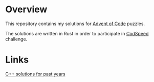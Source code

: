 # Overview

This repository contains my solutions for [Advent of Code](https://adventofcode.com) puzzles.

The solutions are written in Rust in order to participate in [CodSpeed](https://codspeed.io/advent) challenge.


# Links
[C++ solutions for past years](https://github.com/nedmv/aoc)